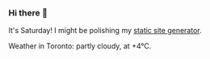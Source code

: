 ### Hi there :wave:

It's Saturday! I might be polishing my [static site generator](https://github.com/bewuethr/pandoc-bash-blog).

Weather in Toronto: partly cloudy, at +4°C.
